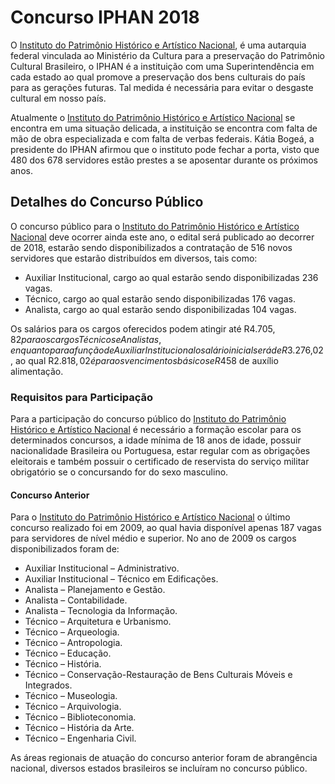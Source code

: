 # Concurso IPHAN 2018 
O [Instituto do Patrimônio Histórico e Artístico Nacional](http://portal.iphan.gov.br), é uma autarquia federal vinculada ao Ministério da Cultura para a preservação do Patrimônio Cultural Brasileiro, o IPHAN é a instituição com uma Superintendência em cada estado ao qual promove a preservação dos bens culturais do país para as gerações futuras. Tal medida é necessária para evitar o desgaste cultural em nosso país. 

Atualmente o [Instituto do Patrimônio Histórico e Artístico Nacional](http://portal.iphan.gov.br) se encontra em uma situação delicada, a instituição se encontra com falta de mão de obra especializada e com falta de verbas federais. Kátia Bogeá, a presidente do IPHAN afirmou que o instituto pode fechar a porta, visto que 480 dos 678 servidores estão prestes a se aposentar durante os próximos anos. 

## Detalhes do Concurso Público  
O concurso público para o [Instituto do Patrimônio Histórico e Artístico Nacional](http://portal.iphan.gov.br) deve ocorrer ainda este ano, o edital será publicado ao decorrer de 2018, estarão sendo disponibilizados a contratação de 516 novos servidores que estarão distribuídos em diversos, tais como: 

- Auxiliar Institucional, cargo ao qual estarão sendo disponibilizadas 236 vagas. 
- Técnico, cargo ao qual estarão sendo disponibilizadas 176 vagas. 
- Analista, cargo ao qual estarão sendo disponibilizadas 104 vagas.

Os salários para os cargos oferecidos podem atingir até R$4.705,82 para os cargos Técnicos e Analistas, enquanto para a função de Auxiliar Institucional o salário inicial será de R$3.276,02, ao qual R$2.818,02 é para os vencimentos básicos e R$458 de auxílio alimentação. 

### Requisitos para Participação 

Para a participação do concurso público do [Instituto do Patrimônio Histórico e Artístico Nacional](http://portal.iphan.gov.br) é necessário a formação escolar para os determinados concursos, a idade mínima de 18 anos de idade, possuir nacionalidade Brasileira ou Portuguesa, estar regular com as obrigações eleitorais e também possuir o certificado de reservista do serviço militar obrigatório se o concursando for do sexo masculino. 

#### Concurso Anterior  

Para o [Instituto do Patrimônio Histórico e Artístico Nacional](http://portal.iphan.gov.br) o último concurso realizado foi em 2009, ao qual havia disponível apenas 187 vagas para servidores de nível médio e superior. No ano de 2009 os cargos disponibilizados foram de:  

- Auxiliar Institucional – Administrativo. 
- Auxiliar Institucional – Técnico em Edificações. 
- Analista – Planejamento e Gestão.  
- Analista – Contabilidade.  
- Analista – Tecnologia da Informação.  
- Técnico – Arquitetura e Urbanismo. 
- Técnico – Arqueologia. 
- Técnico – Antropologia. 
- Técnico – Educação. 
- Técnico – História. 
- Técnico – Conservação-Restauração de Bens Culturais Móveis e Integrados. 
- Técnico – Museologia. 
- Técnico – Arquivologia.
- Técnico – Biblioteconomia. 
- Técnico – História da Arte. 
- Técnico – Engenharia Civil. 

As áreas regionais de atuação do concurso anterior foram de abrangência nacional, diversos estados brasileiros se incluíram no concurso público. 
